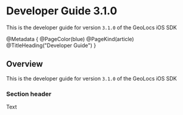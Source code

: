 # Developer Guide 3.1.0

This is the developer guide for version `3.1.0` of the GeoLocs iOS SDK

@Metadata {
    @PageColor(blue)
    @PageKind(article)
    @TitleHeading("Developer Guide")
}

## Overview

This is the developer guide for version `3.1.0` of the GeoLocs iOS SDK

### Section header

Text
